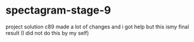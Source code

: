 # spectagram-stage-9
project solution c89
made  a lot of changes and i got help but this ismy final result (I did not do this by my self)



